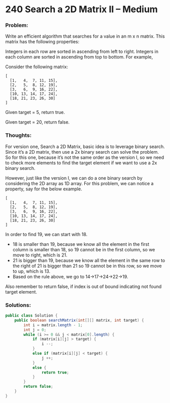 # 240 Search a 2D Matrix II – Medium

### Problem:
Write an efficient algorithm that searches for a value in an m x n matrix. This matrix has the following properties:

Integers in each row are sorted in ascending from left to right.
Integers in each column are sorted in ascending from top to bottom.
For example,

Consider the following matrix:
```
[
  [1,   4,  7, 11, 15],
  [2,   5,  8, 12, 19],
  [3,   6,  9, 16, 22],
  [10, 13, 14, 17, 24],
  [18, 21, 23, 26, 30]
]
```
Given target = 5, return true.

Given target = 20, return false.


### Thoughts:

For version one, Search a 2D Matrix, basic idea is to leverage binary search. Since it’s a 2D matrix, then use a 2x binary search can solve the problem.
So for this one, because it’s not the same order as the version I, so we need to check more elements to find the target element if we want to use a 2x binary search.

However, just like the version I, we can do a one binary search by considering the 2D array as 1D array. For this problem, we can notice a property, say for the below example.
```
[
  [1,   4,  7, 11, 15],
  [2,   5,  8, 12, 19],
  [3,   6,  9, 16, 22],
  [10, 13, 14, 17, 24],
  [18, 21, 23, 26, 30]
]
```
In order to find 19, we can start with 18.
* 18 is smaller than 19, because we know all the element in the first column is smaller than 18, so 19 cannot be in the first column, so we move to right, which is 21.
* 21 is bigger than 19, because we know all the element in the same row to the right of 21 is bigger than 21 so 19 cannot be in this row, so we move to up, which is 13.
* Based on the rule above, we go to 14->17->24->22->19.

Also remember to return false, if index is out of bound indicating not found target element.

### Solutions:

```java
public class Solution {
    public boolean searchMatrix(int[][] matrix, int target) {
        int i = matrix.length - 1;
        int j = 0;
        while (i >= 0 && j < matrix[0].length) {
            if (matrix[i][j] > target) {
                i --;
            }
            else if (matrix[i][j] < target) {
                j ++;
            }
            else {
                return true;
            }
        }
        return false;
    }
}
```
